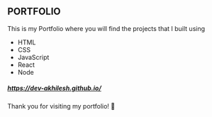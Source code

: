 ## PORTFOLIO
This is my Portfolio where you will find the projects that I built using 
  - HTML
  - CSS
  - JavaScript
  - React
  - Node

    
##### https://dev-akhilesh.github.io/

Thank you for visiting my portfolio! 🚀
